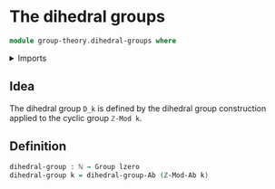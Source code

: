 # The dihedral groups

```agda
module group-theory.dihedral-groups where
```

<details><summary>Imports</summary>

```agda
open import elementary-number-theory.natural-numbers
open import elementary-number-theory.standard-cyclic-groups

open import foundation.universe-levels

open import group-theory.dihedral-group-construction
open import group-theory.groups
```

</details>

## Idea

The dihedral group `D_k` is defined by the dihedral group construction applied
to the cyclic group `ℤ-Mod k`.

## Definition

```agda
dihedral-group : ℕ → Group lzero
dihedral-group k = dihedral-group-Ab (ℤ-Mod-Ab k)
```
